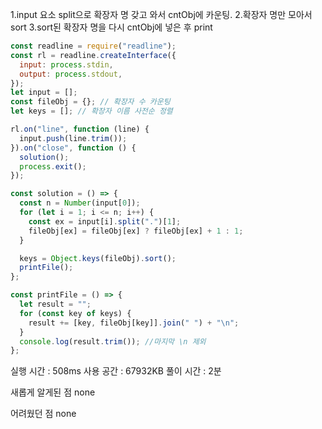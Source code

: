 1.input 요소 split으로 확장자 명 갖고 와서 cntObj에 카운팅. 2.확장자 명만 모아서 sort
3.sort된 확장자 명을 다시 cntObj에 넣은 후 print

```js
const readline = require("readline");
const rl = readline.createInterface({
  input: process.stdin,
  output: process.stdout,
});
let input = [];
const fileObj = {}; // 확장자 수 카운팅
let keys = []; // 확장자 이름 사전순 정렬

rl.on("line", function (line) {
  input.push(line.trim());
}).on("close", function () {
  solution();
  process.exit();
});

const solution = () => {
  const n = Number(input[0]);
  for (let i = 1; i <= n; i++) {
    const ex = input[i].split(".")[1];
    fileObj[ex] = fileObj[ex] ? fileObj[ex] + 1 : 1;
  }

  keys = Object.keys(fileObj).sort();
  printFile();
};

const printFile = () => {
  let result = "";
  for (const key of keys) {
    result += [key, fileObj[key]].join(" ") + "\n";
  }
  console.log(result.trim()); //마지막 \n 제외
};
```

실행 시간 : 508ms
사용 공간 : 67932KB
풀이 시간 : 2분

새롭게 알게된 점 none

어려웠던 점 none
